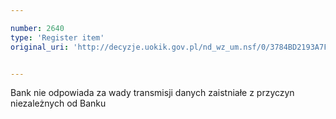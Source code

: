 ```yaml
---

number: 2640
type: 'Register item'
original_uri: 'http://decyzje.uokik.gov.pl/nd_wz_um.nsf/0/3784BD2193A7FE03C125792E00414A2A?OpenDocument'


---
```


Bank nie odpowiada za wady transmisji danych zaistniałe z przyczyn niezależnych od Banku
